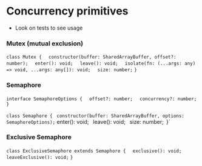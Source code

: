 # Concurrency primitives 

- Look on tests to see usage

### Mutex (mutual exclusion)

`class Mutex {`
`  constructor(buffer: SharedArrayBuffer, offset?: number);`
`  enter(): void;`
`  leave(): void;`
`  isolate(fn: (...args: any) => void, ...args: any[]): void;`
`  size: number;`
`}`

### Semaphore 

`interface SemaphoreOptions {`
`  offset?: number;`
`  concurrency?: number;`
`}`

`class Semaphore {`
`  constructor(buffer: SharedArrayBuffer, options: SemaphoreOptions);
`  enter(): void;`
`  leave(): void;`
`  size: number;`
`}`

### Exclusive Semaphore

`class ExclusiveSemaphore extends Semaphore {`
`  exclusive(): void;`
`  leaveExclusive(): void;`
`}`